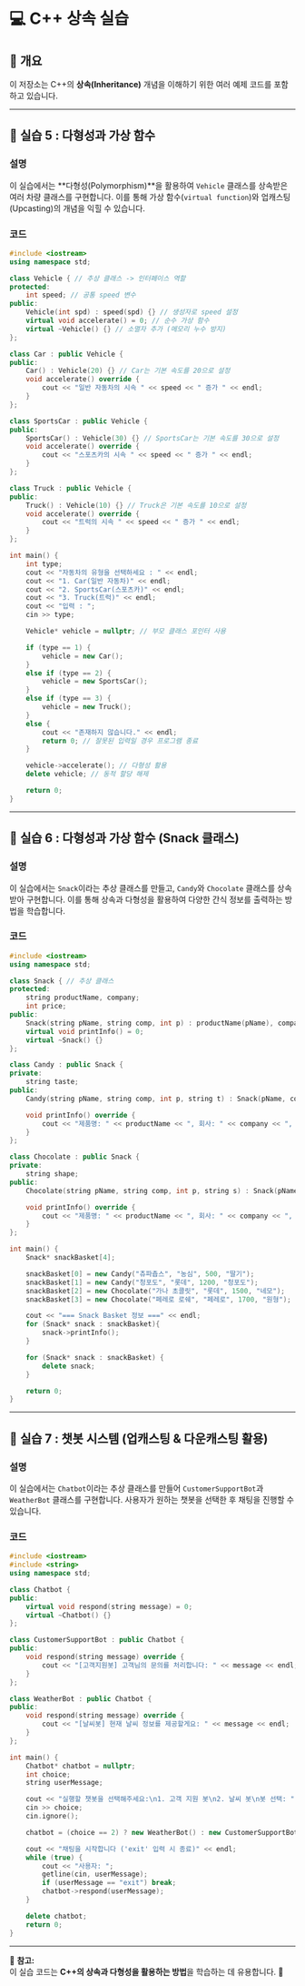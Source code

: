 # 💻 C++ 상속 실습

## 📌 개요
이 저장소는 C++의 **상속(Inheritance)** 개념을 이해하기 위한 여러 예제 코드를 포함하고 있습니다.

---

## 🔹 실습 5 : 다형성과 가상 함수

### 설명
이 실습에서는 **다형성(Polymorphism)**을 활용하여 `Vehicle` 클래스를 상속받은 여러 차량 클래스를 구현합니다. 이를 통해 가상 함수(`virtual function`)와 업캐스팅(Upcasting)의 개념을 익힐 수 있습니다.

### 코드
```cpp
#include <iostream>
using namespace std;

class Vehicle { // 추상 클래스 -> 인터페이스 역할
protected:
    int speed; // 공통 speed 변수
public:
    Vehicle(int spd) : speed(spd) {} // 생성자로 speed 설정
    virtual void accelerate() = 0; // 순수 가상 함수
    virtual ~Vehicle() {} // 소멸자 추가 (메모리 누수 방지)
};

class Car : public Vehicle {
public:
    Car() : Vehicle(20) {} // Car는 기본 속도를 20으로 설정
    void accelerate() override {
        cout << "일반 자동차의 시속 " << speed << " 증가 " << endl;
    }
};

class SportsCar : public Vehicle {
public:
    SportsCar() : Vehicle(30) {} // SportsCar는 기본 속도를 30으로 설정
    void accelerate() override {
        cout << "스포츠카의 시속 " << speed << " 증가 " << endl;
    }
};

class Truck : public Vehicle {
public:
    Truck() : Vehicle(10) {} // Truck은 기본 속도를 10으로 설정
    void accelerate() override {
        cout << "트럭의 시속 " << speed << " 증가 " << endl;
    }
};

int main() {
    int type;
    cout << "자동차의 유형을 선택하세요 : " << endl;
    cout << "1. Car(일반 자동차)" << endl;
    cout << "2. SportsCar(스포츠카)" << endl;
    cout << "3. Truck(트럭)" << endl;
    cout << "입력 : ";
    cin >> type;

    Vehicle* vehicle = nullptr; // 부모 클래스 포인터 사용

    if (type == 1) {
        vehicle = new Car();
    }
    else if (type == 2) {
        vehicle = new SportsCar();
    }
    else if (type == 3) {
        vehicle = new Truck();
    }
    else {
        cout << "존재하지 않습니다." << endl;
        return 0; // 잘못된 입력일 경우 프로그램 종료
    }

    vehicle->accelerate(); // 다형성 활용
    delete vehicle; // 동적 할당 해제

    return 0;
}
```

---

## 🔹 실습 6 : 다형성과 가상 함수 (Snack 클래스)

### 설명
이 실습에서는 `Snack`이라는 추상 클래스를 만들고, `Candy`와 `Chocolate` 클래스를 상속받아 구현합니다. 이를 통해 상속과 다형성을 활용하여 다양한 간식 정보를 출력하는 방법을 학습합니다.

### 코드
```cpp
#include <iostream>
using namespace std;

class Snack { // 추상 클래스
protected:
    string productName, company;
    int price;
public:
    Snack(string pName, string comp, int p) : productName(pName), company(comp), price(p) {}
    virtual void printInfo() = 0;
    virtual ~Snack() {}
};

class Candy : public Snack {
private:
    string taste;
public:
    Candy(string pName, string comp, int p, string t) : Snack(pName, comp, p), taste(t) {}

    void printInfo() override {
        cout << "제품명: " << productName << ", 회사: " << company << ", 가격: " << price << "원, 맛: " << taste << endl;
    }
};

class Chocolate : public Snack {
private:
    string shape;
public:
    Chocolate(string pName, string comp, int p, string s) : Snack(pName, comp, p), shape(s) {}

    void printInfo() override {
        cout << "제품명: " << productName << ", 회사: " << company << ", 가격: " << price << "원, 모양: " << shape << endl;
    }
};

int main() {
    Snack* snackBasket[4];

    snackBasket[0] = new Candy("츄파츕스", "농심", 500, "딸기");
    snackBasket[1] = new Candy("청포도", "롯데", 1200, "청포도");
    snackBasket[2] = new Chocolate("가나 초콜릿", "롯데", 1500, "네모");
    snackBasket[3] = new Chocolate("페레로 로쉐", "페레로", 1700, "원형");

    cout << "=== Snack Basket 정보 ===" << endl;
    for (Snack* snack : snackBasket){
        snack->printInfo();
    }

    for (Snack* snack : snackBasket) {
        delete snack;
    }

    return 0;
}
```

---

## 🔹 실습 7 : 챗봇 시스템 (업캐스팅 & 다운캐스팅 활용)

### 설명
이 실습에서는 `Chatbot`이라는 추상 클래스를 만들어 `CustomerSupportBot`과 `WeatherBot` 클래스를 구현합니다. 사용자가 원하는 챗봇을 선택한 후 채팅을 진행할 수 있습니다.

### 코드
```cpp
#include <iostream>
#include <string>
using namespace std;

class Chatbot {
public:
    virtual void respond(string message) = 0;
    virtual ~Chatbot() {}
};

class CustomerSupportBot : public Chatbot {
public:
    void respond(string message) override {
        cout << "[고객지원봇] 고객님의 문의를 처리합니다: " << message << endl;
    }
};

class WeatherBot : public Chatbot {
public:
    void respond(string message) override {
        cout << "[날씨봇] 현재 날씨 정보를 제공할게요: " << message << endl;
    }
};

int main() {
    Chatbot* chatbot = nullptr;
    int choice;
    string userMessage;

    cout << "실행할 챗봇을 선택해주세요:\n1. 고객 지원 봇\n2. 날씨 봇\n봇 선택: ";
    cin >> choice;
    cin.ignore();

    chatbot = (choice == 2) ? new WeatherBot() : new CustomerSupportBot();

    cout << "채팅을 시작합니다 ('exit' 입력 시 종료)" << endl;
    while (true) {
        cout << "사용자: ";
        getline(cin, userMessage);
        if (userMessage == "exit") break;
        chatbot->respond(userMessage);
    }

    delete chatbot;
    return 0;
}
```

---

📌 **참고:**  
이 실습 코드는 **C++의 상속과 다형성을 활용하는 방법**을 학습하는 데 유용합니다. 🚀


